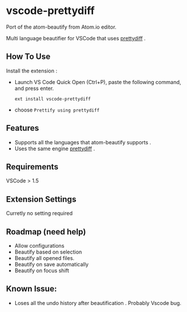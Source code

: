 # vscode-prettydiff
Port of the atom-beautify from Atom.io editor.

Multi language beautifier for VSCode that uses  [prettydiff](https://github.com/prettydiff/prettydiff) . 

## How To Use
Install the extension :
- Launch VS Code Quick Open (Ctrl+P), paste the following command, and press enter.

    `ext install vscode-prettydiff`

- choose `Prettify using prettydiff`

## Features
- Supports all the languages that atom-beautify supports .
- Uses the same engine [prettydiff](https://github.com/prettydiff/prettydiff) .

## Requirements

VSCode > 1.5

## Extension Settings

Curretly no setting required

## Roadmap (need help)
* Allow configurations 
* Beautify based on selection
* Beautify all opened files.
* Beautify on save automatically
* Beautify on focus shift 

## Known Issue:
* Loses all the undo history after beautification . Probably Vscode bug.